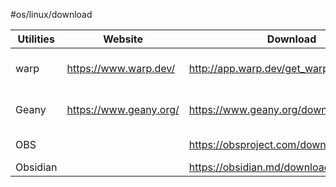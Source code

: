 #os/linux/download

| Utilities | Website                | Download                                 | Description       |
| --------- | ---------------------- | ---------------------------------------- | ----------------- |
| warp      | https://www.warp.dev/  | http://app.warp.dev/get_warp             | The Terminal App  |
| Geany     | https://www.geany.org/ | https://www.geany.org/download/releases/ | The Flyweight IDE |
| OBS       |                        | https://obsproject.com/download#linux    | Screen-Recorder   |
| Obsidian  |                        | https://obsidian.md/download             |                   |
